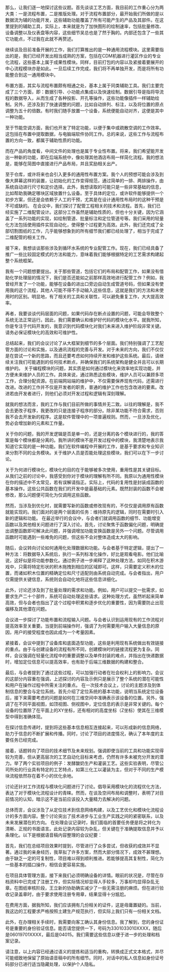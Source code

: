 那么，让我们逐一地探讨这些议题。首先谈谈工艺方面，我目前的工作重心分为两大类：一是流程布置，二是推版处理。对于流程布置部分，最开始我们所做的是以数据流为辅的功能开发，这些辅助功能覆盖了所有可能产生的产品及其部件。在这里提到的辅助工具，实际上，本来就是为了加快图形的绘制速率，包括批量修改、设备调整以及仪表盘等内容，这些细节吴总也是了然于胸的。内部还包含了一些其它功能点，不过我在此就不再赘述。

继续谈及目前准备开展的工作，我们打算推出的是一种通用流程模块。这里需要指出的是，我们已经开发出相当成熟的方案，包括在CDM机器进行灌区作业的专业化流程，这些基本上属于成果性模块。同样，目前打包的内容以及紧接着要展开的中心流程模块亦是如此。一旦后续工作完成，我们将不再单独开发，而是将所有功能整合到这一通用模块中。

布置方面，其实与流程布置颇有相通之处，基本上属于同类辅助工具。我们主要完成了三个方面，即：数据引导、小功能点集成以及快速绘制。数据引导是指将导流程的数据导入，从而生成了各种投影、开孔等操作，这些功能像插件一样辅助绘制。另外，还涉及到了快速调整的问题，比如自动排列、标注，以及将位置的原点调整为五十的倍数。有时我们随手放置一个设备，系统便能自动对齐，这便是其中一种功能。

至于节能空调方面，我们也开发了特定功能，以便于集中或疏散空调的工作效率。这包括在布置中提取数据，与电脑端软件协同工作。总的来说，这些工作与流程布置的方向一致，都属于辅助性质的功能。

而在产品的角度看，中间文件的处理也是属于专业性布置。将来，我们希望能开发出一种新的功能，即在后端系统中，像处理其他酒店布局一样简化流程。我的想法是，能够在简图中直接进行产品布局，并且奖励相关出产。

至于仓库，或许将来也会引入更多的通用性布置方案。我个人的预想可能会涉及到像大屏幕这样的装置，让初始化的工作变得规范，通过简单的一排、两排操作，由系统自动进行尺寸和定价选择。此外，我想读取的可能只是一些非常基础的信息，比如帮助我确定哪块区域放置什么设备。至于具体的定位，或许软件能够提供一个初步方案，但还是会依赖于人工的干预，尤其是在设计通用性布局时的这种干预是不可或缺的。
在会议中，我们探讨了配管工程相关的技术和流程。首先，我们已经实施了二维配管设计。这部分工作虽然是辅助性质的，但也十分关键，因为它涵盖了一系列功能的实现，如绘制管道、批量标注和定位管道号等。我们采用的轻量化方法包括使用插件实现自动化，使得整个过程更为高效。此外，我们还完成了全部切割图纸的工作，几乎能够想象到的所有细节我们都已经处理了，相当于完成了二维配管的相关工作。

接下来，我想谈谈那些涉及到循环水系统的专业配管工作。现在，我们已经具备了推广一些比较固定模式的方法和能力，意味着我们能够根据特定的工艺需求构建起整个系统框架。

我有一个问题想要提出。关于那些管道，包括它们的布局和配管工作，如果没有借助化学处理层的情况下，我们是否还能如之前那样高效地进行配管工作？例如，我曾经开发了一个功能，能够在设备的进出口旁边自动生成管道号码，但如果没有使用我的这个流程，其他人可能不得不手动输入这些信息，这就是我们的方法和未使用时的区别。明显地，有了相关的工具和关联性，可以避免重复工作，大大提高效率。

再者，我要谈谈代码层面的问题，如果代码存在断点设置的问题，可能会导致整个系统无法正常运行。因此，我们需要确认和维护好代码的模块化水平。就我所知，你是专注于代码开发的，我意识到代码模块化对我们未来进入维护阶段非常关键。请务必保证模块化的高效和可维护性。

总结起来，我们的会议讨论了从大框架到细节的多个层面。我们特别强调了工艺配管方面的讨论和实施，以及通讯流程的完善与开发。对于未来的方向，我们不仅仅是在尝试一个新的思路，而且还要考虑如何持续开发和维护这些系统。最后，请继续关注我们可能遇到的任何技术断点，并确保我们的系统架构是健全并且可以长期维护的。
关于编程模块的问题，其实质是如何通过模块化来效率地实现功能，并方便未来维护人员的工作。具体来说，通过熟悉这些模块，维护人员可以兼顾多项工作，合理分配资源。在前端网站端的维护中，不仅需要保养现有代码，还需进行改进。改进的工作并不仅是开发者的职责，普通的维护工作也包含改进的要素。改进若由开发者进行，则他们必须对开发过程和逻辑有深刻理解。

就我的想法而言，我的工作与我们目前所做的事情并无二致。以往的理解是，我不会去更改子程序，我更改的只是连接子程序的部分。除非某功能不符合需求，否则我不会去开发新的程序。这是软件管理中的一项普遍规则。然而，一旦涉及优化，势必会增加新的元素和工作量。

关于你的问题，我的开发逻辑是否是单一的，还是分离的各个模块进行的，我的答案是每个模块都是分离的。我所讲的模块不是开发过程中的模块，我清楚地表示我知道它实现的是一种功能。我们在软件编程中开展的工作，是基于要求和专业知识来分割不同的业务模块。关于维护人员是否能处理这些模块，我们可以在下一步讨论。

关于为何进行模块化，模块化的目的在于能够被多次使用，重用性是其关键目标。从我们之前的讨论中，我感受到你对于模块的理解有所不同。我原以为通用性模块在你的描述中不太常见，若有误解请指正。实际上，代码的复用性是封装成函数的基本操作。这些公共函数在我们的开发中是最基础的元素。既然封装的函数不会被修改，那么问题便可简化为仅调用这些函数。

然而，当涉及到优化时，就需要写新的函数或修改现有的，不仅仅是调用原有函数就能实现的。我们面对的是两个层面的任务：维持原先的逻辑，同时在需要时引入新的逻辑和功能。
在最近举行的会议中，与会者们就调用函数的细节、功能增变函数以及其他相关问题进行了深入讨论。首先，讨论聚焦于函数偏化问题，明确提出调整函数即可解决此问题，并强调增加功能变换函数是另外一个问题。尽管调用函数时可能遇到一些难免的问题，但这些不会对整体造成太大的影响。

随后，会议转向讨论如何通用化处理数据和功能。与会者基于特定逻辑，提出了一种方法：将数据导入系统后，执行一系列标准化操作，好比是观看电影。他们比喻说，这好似是将功能参数化。通过例子进一步阐释了这种处理方法，如同在积木游戏中，只需将特定形状的积木拖拽到相应的区域即可。这样，只需要定义积木的位置，而诸如积木位置的精确定位和尺寸适配则由系统自动完成。与会者指出，用户仅需提供关键信息，系统则会自动化地将这些信息详细化。

此外，讨论还涉及到了批量处理的需求和功能。例如，用户可以提交一批需求，如要求生产二十个部件，系统可自动处理这些请求。这种处理方式，虽然听起来简单高效，但与会者也指出了这个过程中积累和逐步优化的重要性，因为需要防止出现偏移及其他潜在问题。

会议进一步探讨了功能布置和流程输入问题。与会者认识到运用现有的工作流程对提高效率至关重要。当提到前端操作时，强调了为何需要用户输入大量信息的原因，用户的接受程度也因此成为一个考量因素。

紧接着，会议中提到了设备库和底面造型功能，这些是利用现有系统做出有效链接的重点。由于与创建设备的流程有所不同，创建模块时的链接流程更为复杂。同样，会议强调在轻量化流程中的重要调整以及单件封装的难点，并指出在快递数据时，增加定位信息可以提高效率，也有助于后端三维数据的构建和整合。

最后，与会者提到了通过这些过程，可以加强行动者在社会权利上的影响力。会议的这部分内容重在强调，上述探讨的内容及示例只是展示了整个系统的潜在可能性和用户在操作过程中所需关注的重点。
在一次技术会议上，讨论的主题涉及到体制信息的整合与定位系统。首先介绍了定位系统的基本功能，说明当系统定位设备后，接下来需要考虑的问题是如何在三维空间中准确表示该设备的位置。另外，强调了在不同平面视图，如顶视图、侧视图中，定位信息的表示是非常关键的。每个设备的位置除了在平面上的XY坐标，还有相对的高度坐标（Z坐标）使其在三维模型中得到准确体现。

在探讨信息传递时，提到将这些基本信息相互连接起来，可以形成新的信息网络，助力于信息的不断扩展和传播。同时，讨论了项目的进度情况，确认了本年度的主要任务已经完成。

接着，话题转向了项目的技术细节及未来规划。强调即使当前的工具和功能实现得较为完善，但从更高层次的工艺自动化目标来考虑，仍然有许多未被充分开发的潜力。举了两个实验项目的例子：发酵酸奶生产和灌装工艺。这些实验表明，尽管公司所处的行业具有特定的工艺特点，如第三化工以灌装为主，但对于不同的生产模块流程依然存在着不小的优化余地。

讨论还针对工作流程与模块化问题进行了讨论。倡导采用模块化的流程优化方法，表达了对于模块化流程设计的青睐。然而，在谈及空间布局和调整时，表明了对目前情况的认知，暗示这不是当前应该投入大量精力去解决的问题。

总体而言，会议涉及了从定位技术到信息网络构建，以及工艺优化和模块化流程设计的多方面内容。整个讨论突出了技术进步与工业生产实践之间的紧密联系，以及未来发展潜在的方向。
在处理会议记录时，我们面临的首要任务便是将之转化为清晰、正规的书面语言。此处记录内容较为杂乱，但关键在于准确提取信息并予以条理化。以下是根据语音稿内容整理的会议纪要：

首先，我们在总结项目效果时提到，尽管进行了众多尝试，但收获的成效并不显著。通过我的亲身经历，我草拟了许多方案，然而大部分情况下，成效不甚理想。由于缺乏一定的可复制性，项目难以得到顺利推进。若能够提高其复制性，简化为一些基本的插口操作，相信会更容易实施。

在项目具体管理方面，接下来我们必须明确设备的详情。眼前的状况是，尽管在存档资料中已完成了注册工作，但实际情况却显得人手较多，万事却均显得杂乱无章。在图纸审核阶段，王立新的协助确实减少了一些无需注册的麻烦。但在进行验收记录盖章时，由于要求使用注册专用章，结果显得十分尴尬。

在费用方面，据我所知，我们应该拥有几份相关的证件，这是毋庸置疑的。当前，我这边的工程要求严格按照土建生产规范执行，但实际上我们只有一份相关文档。

此外，在办理相关手续时，我需要向客工确认其身份信息。我了解到，您的身份证号是重要的身份验证信息。能否请您提供一下，号码为3301033010XXXX，随后是06019701XXXX，最后是04015。我们需要这些信息以便于进一步的处理和档案记录。

请注意，以上内容已经通过语义的提炼和适当的重构，转换成正式文本格式，并尽可能细致地保留了原始语音稿中的所有细节。同时，对话中的私人信息如身份证号码部分已进行适当隐藏处理，以保护个人隐私。
